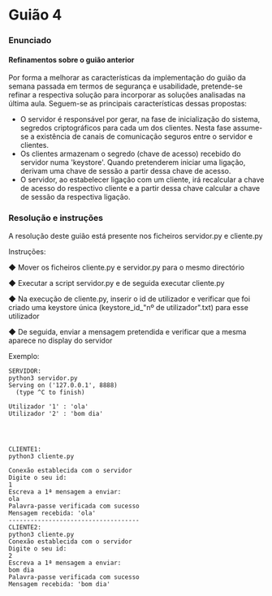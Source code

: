 # Guião 4
### Enunciado
#### Refinamentos sobre o guião anterior

Por forma a melhorar as características da implementação do guião da semana passada em termos de segurança e usabilidade, pretende-se refinar a respectiva solução para incorporar as soluções analisadas na última aula. Seguem-se as principais características dessas propostas:

 - O servidor é responsável por gerar, na fase de inicialização do sistema, segredos criptográficos para cada um dos clientes. Nesta fase assume-se a existência de canais de comunicação seguros entre o servidor e clientes.
 - Os clientes armazenam o segredo (chave de acesso) recebido do servidor numa 'keystore'. Quando pretenderem iniciar uma ligação, derivam uma chave de sessão a partir dessa chave de acesso.
 - O servidor, ao estabelecer ligação com um cliente, irá recalcular a chave de acesso do respectivo cliente e a partir dessa chave calcular a chave de sessão da respectiva ligação.

### Resolução e instruções
A resolução deste guião está presente nos ficheiros servidor.py e cliente.py



Instruções:

◆ Mover os ficheiros cliente.py e servidor.py para o mesmo directório 

◆ Executar a script servidor.py e de seguida executar cliente.py

◆ Na execução de cliente.py, inserir o id de utilizador e verificar que foi criado uma keystore única (keystore_id_"nº de utilizador".txt) para esse utilizador

◆ De seguida, enviar a mensagem pretendida e verificar que a mesma aparece no display do servidor

Exemplo:

```
SERVIDOR:
python3 servidor.py
Serving on ('127.0.0.1', 8888)
  (type ^C to finish)

Utilizador '1' : 'ola'
Utilizador '2' : 'bom dia'




CLIENTE1:
python3 cliente.py

Conexão establecida com o servidor
Digite o seu id:
1
Escreva a 1ª mensagem a enviar:
ola 
Palavra-passe verificada com sucesso
Mensagem recebida: 'ola'
------------------------------------
CLIENTE2:
python3 cliente.py
Conexão establecida com o servidor
Digite o seu id:
2
Escreva a 1ª mensagem a enviar:
bom dia
Palavra-passe verificada com sucesso
Mensagem recebida: 'bom dia'
```
